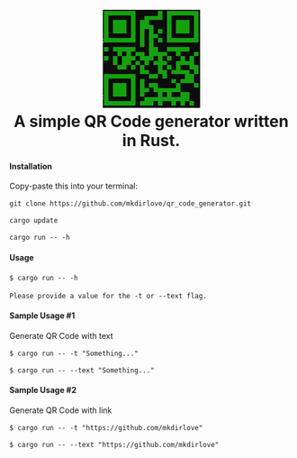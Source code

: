 <h1 align="center">
  <br>
  <a href="https://github.com/mkdirlove/qr_code_generator"><img src="https://github.com/mkdirlove/qr_code_generator/blob/main/logo.png" alt="qr_code_generator"></a>
  <br>
  A simple QR Code generator written in Rust.
  <br>
</h1>

#### Installation

Copy-paste this into your terminal:

```
git clone https://github.com/mkdirlove/qr_code_generator.git
```
```
cargo update
```
```
cargo run -- -h
```

#### Usage
```
$ cargo run -- -h
 
Please provide a value for the -t or --text flag.
```
#### Sample Usage #1

Generate QR Code with text

```
$ cargo run -- -t "Something..." 
```
```
$ cargo run -- --text "Something..." 
```

#### Sample Usage #2

Generate QR Code with link

```
$ cargo run -- -t "https://github.com/mkdirlove"
```
```
$ cargo run -- --text "https://github.com/mkdirlove"
```
